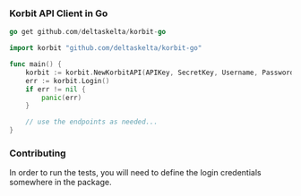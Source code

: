 ### Korbit API Client in Go

```go
go get github.com/deltaskelta/korbit-go
```

```go
import korbit "github.com/deltaskelta/korbit-go"

func main() {
    korbit := korbit.NewKorbitAPI(APIKey, SecretKey, Username, Password)
    err := korbit.Login()
    if err != nil {
        panic(err)
    }

    // use the endpoints as needed...
}
```

### Contributing

In order to run the tests, you will need to define the login credentials somewhere in the
package. 
